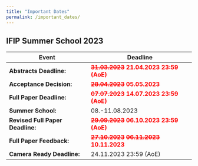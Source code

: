 ```yaml
---
title: "Important Dates"
permalink: /important_dates/
---
```


## IFIP Summer School 2023

| Event | Deadline |
| -- | -- |
| **Abstracts Deadline:** | <span style="color: red">**~~31.03.2023~~ 21.04.2023 23:59 (AoE)**</span> |
| **Acceptance Decision:** | <span style="color: red">**~~28.04.2023~~ 05.05.2023**</span> |
| **Full Paper Deadline:** | <span style="color: red">**~~07.07.2023~~ 14.07.2023 23:59 (AoE)**</span> |
| **Summer School:** | 08.-11.08.2023 |
| **Revised Full Paper Deadline:** | <span style="color: red">**~~29.09.2023~~ 06.10.2023 23:59 (AoE)**</span> |
| **Full Paper Feedback:** | <span style="color: red">**~~27.10.2023~~ ~~06.11.2023~~ 10.11.2023**</span> |
| **Camera Ready Deadline:** | 24.11.2023 23:59 (AoE) |

